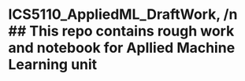# ICS5110_AppliedML_DraftWork, /n ## This repo contains rough work and notebook for Apllied Machine Learning unit
